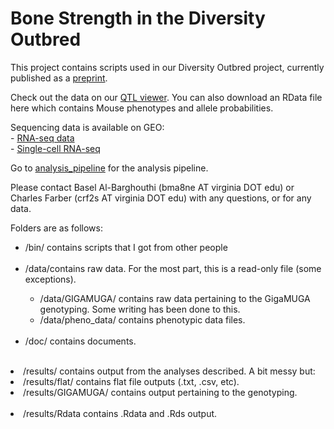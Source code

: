 # Bone Strength in the Diversity Outbred

This project contains scripts used in our Diversity Outbred project, currently published as a [preprint](https://www.biorxiv.org/content/10.1101/2020.06.24.169839v1).


Check out the data on our [QTL viewer](http://qtlviewer.uvadcos.io). You can also download an RData file here which contains Mouse phenotypes and allele probabilities.


Sequencing data is available on GEO:<br/>
    - [RNA-seq data](https://www.ncbi.nlm.nih.gov/geo/query/acc.cgi?acc=GSE152708)<br/>
    - [Single-cell RNA-seq](https://www.ncbi.nlm.nih.gov/geo/query/acc.cgi?acc=GSE152806)


Go to [analysis_pipeline](/doc/analysis_pipeline.md) for the analysis pipeline.


Please contact Basel Al-Barghouthi (bma8ne AT virginia DOT edu) or Charles Farber (crf2s AT virginia DOT edu) with any questions, or for any data.


Folders are as follows:
<ul>
<li>/bin/ contains scripts that I got from other people</li><br/>
<li>/data/contains raw data. For the most part, this is a read-only file (some exceptions).</li>
<ul>   
<li>/data/GIGAMUGA/ contains raw data pertaining to the GigaMUGA genotyping. Some writing has been done to this.</li>
<li>/data/pheno_data/ contains phenotypic data files.</li>
</ul><br/>      
<li>/doc/ contains documents.</li>
</ul><br/> 
<li>/results/ contains output from the analyses described. A bit messy but:</li>
<li>/results/flat/ contains flat file outputs (.txt, .csv, etc).</li>
<li>/results/GIGAMUGA/ contains output pertaining to the genotyping.</li>
</ul><br/> 
<li>/results/Rdata contains .Rdata and .Rds output.</li>
</ul>




